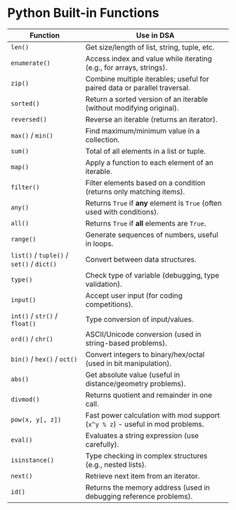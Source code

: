 # Python Built-in Functions
| Function                                  | Use in DSA                                                                    |
| ----------------------------------------- | ----------------------------------------------------------------------------- |
| `len()`                                   | Get size/length of list, string, tuple, etc.                                  |
| `enumerate()`                             | Access index and value while iterating (e.g., for arrays, strings).           |
| `zip()`                                   | Combine multiple iterables; useful for paired data or parallel traversal.     |
| `sorted()`                                | Return a sorted version of an iterable (without modifying original).          |
| `reversed()`                              | Reverse an iterable (returns an iterator).                                    |
| `max()` / `min()`                         | Find maximum/minimum value in a collection.                                   |
| `sum()`                                   | Total of all elements in a list or tuple.                                     |
| `map()`                                   | Apply a function to each element of an iterable.                              |
| `filter()`                                | Filter elements based on a condition (returns only matching items).           |
| `any()`                                   | Returns `True` if **any** element is `True` (often used with conditions).     |
| `all()`                                   | Returns `True` if **all** elements are `True`.                                |
| `range()`                                 | Generate sequences of numbers, useful in loops.                               |
| `list()` / `tuple()` / `set()` / `dict()` | Convert between data structures.                                              |
| `type()`                                  | Check type of variable (debugging, type validation).                          |
| `input()`                                 | Accept user input (for coding competitions).                                  |
| `int()` / `str()` / `float()`             | Type conversion of input/values.                                              |
| `ord()` / `chr()`                         | ASCII/Unicode conversion (used in string-based problems).                     |
| `bin()` / `hex()` / `oct()`               | Convert integers to binary/hex/octal (used in bit manipulation).              |
| `abs()`                                   | Get absolute value (useful in distance/geometry problems).                    |
| `divmod()`                                | Returns quotient and remainder in one call.                                   |
| `pow(x, y[, z])`                          | Fast power calculation with mod support (`x^y % z`) - useful in mod problems. |
| `eval()`                                  | Evaluates a string expression (use carefully).                                |
| `isinstance()`                            | Type checking in complex structures (e.g., nested lists).                     |
| `next()`                                  | Retrieve next item from an iterator.                                          |
| `id()`                                    | Returns the memory address (used in debugging reference problems).            |


